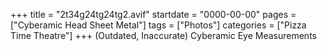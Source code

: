 +++
title = "2t34g24tg24tg2.avif"
startdate = "0000-00-00"
pages = ["Cyberamic Head Sheet Metal"]
tags = ["Photos"]
categories = ["Pizza Time Theatre"]
+++
(Outdated, Inaccurate) Cyberamic Eye Measurements
